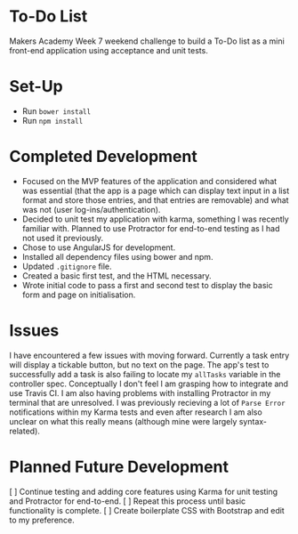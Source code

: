 # To-Do List

Makers Academy Week 7 weekend challenge to build a To-Do list as a mini front-end application using acceptance and unit tests.

# Set-Up

- Run `bower install`
- Run `npm install`

# Completed Development

- Focused on the MVP features of the application and considered what was essential (that the app is a page which can display text input in a list format and store those entries, and that entries are removable) and what was not (user log-ins/authentication).
- Decided to unit test my application with karma, something I was recently familiar with. Planned to use Protractor for end-to-end testing as I had not used it previously.
- Chose to use AngularJS for development.
- Installed all dependency files using bower and npm.
- Updated `.gitignore` file.
- Created a basic first test, and the HTML necessary.
- Wrote initial code to pass a first and second test to display the basic form and page on initialisation.

# Issues

I have encountered a few issues with moving forward. Currently a task entry will display a tickable button, but no text on the page. The app's test to successfully add a task is also failing to locate my `allTasks` variable in the controller spec. Conceptually I don't feel I am grasping how to integrate and use Travis CI. I am also having problems with installing Protractor in my terminal that are unresolved. I was previously recieving a lot of `Parse Error` notifications within my Karma tests and even after research I am also unclear on what this really means (although mine were largely syntax-related).

# Planned Future Development

[ ] Continue testing and adding core features using Karma for unit testing and Protractor for end-to-end.
[ ] Repeat this process until basic functionality is complete.
[ ] Create boilerplate CSS with Bootstrap and edit to my preference.